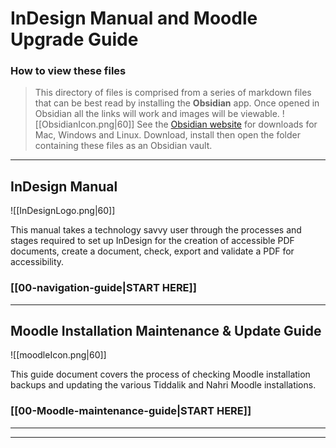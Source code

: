 # InDesign Manual and Moodle Upgrade Guide

### How to view these files

> This directory of files is comprised from a series of markdown files that can be best read by installing the **Obsidian** app.
> Once opened in Obsidian all the links will work and images will be viewable.
> ![[ObsidianIcon.png|60]]
> See the [Obsidian website](https://obsidian.md/) for downloads for Mac, Windows and Linux.
> Download, install then open the folder containing these files as an Obsidian vault.

---
## InDesign Manual

![[InDesignLogo.png|60]]

This manual takes a technology savvy user through the processes and stages required to set up InDesign for the creation of accessible PDF documents, create a document, check, export and validate a PDF for accessibility.
### [[00-navigation-guide|START HERE]]

---
## Moodle Installation Maintenance & Update Guide

![[moodleIcon.png|60]]

This guide document covers the process of checking Moodle installation backups and updating the various Tiddalik and Nahri Moodle installations.

### [[00-Moodle-maintenance-guide|START HERE]]

---
---


